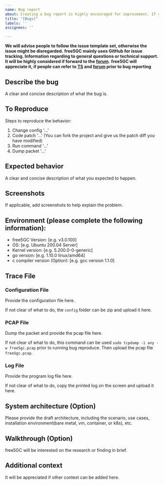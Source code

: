 ```yaml
---
name: Bug report
about: Creating a bug report is highly encouraged for improvement. If you are not fully convinced, it can be forwarded to the free5GC forum for further discussion.
title: "[Bugs]"
labels: ''
assignees: ''

---
```


**We will advise people to follow the issue template set, otherwise the issue might be disregarded.**
**free5GC mainly uses GitHub for issue tracking. Information regarding to general questions or technical support. It will be highly considered if forward to the [forum](https://forum.free5gc.org).**
**free5GC will appreciate it, if people can refer to [TS](https://github.com/free5gc/free5gc/wiki/Trouble_Shooting) and [forum](https://forum.free5gc.org) prior to bug reporting**
<!-- Remove warning (above 3 lines) while reporting the issue -->

## Describe the bug
A clear and concise description of what the bug is.

## To Reproduce
Steps to reproduce the behavior:
1. Change config '...'
2. Code patch '...' (You can fork the project and give us the patch diff you have modified)
3. Run command '...'
4. Dump packet '...'

## Expected behavior
A clear and concise description of what you expected to happen.

## Screenshots
If applicable, add screenshots to help explain the problem.

## Environment (please complete the following information):
 - free5GC Version: [e.g. v3.0.100]
 - OS: [e.g. Ubuntu 200.04 Server]
 - Kernel version: [e.g. 5.200.0-0-generic]
 - go version: [e.g. 1.10.0 linux/amd64]
 - c compiler version (Option): [e.g. gcc version 1.1.0]

## Trace File
### Configuration File
Provide the configuration file here.

If not clear of what to do, the `config` folder can be zip and upload it here.

### PCAP File
Dump the packet and provide the pcap file here.

If not clear of what to do, this command can be used `sudo tcpdump -i any -w free5gc.pcap` prior to running bug reproduce. Then upload the pcap file `free5gc.pcap`.

### Log File
Provide the program log file here.

If not clear of what to do, copy the printed log on the screen and upload it here.

## System architecture (Option)
Please provide the draft architecture, including the scenario, use cases, installation environment(bare metal, vm, container, or k8s), etc.

## Walkthrough (Option)
free5GC will be interested on the research or finding in brief.

## Additional context
It will be appreciated if other context can be added here.
